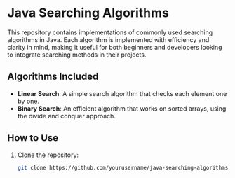 # Java Searching Algorithms

This repository contains implementations of commonly used searching algorithms in Java. Each algorithm is implemented with efficiency and clarity in mind, making it useful for both beginners and developers looking to integrate searching methods in their projects.

## Algorithms Included

- **Linear Search**: A simple search algorithm that checks each element one by one.
- **Binary Search**: An efficient algorithm that works on sorted arrays, using the divide and conquer approach.

## How to Use

1. Clone the repository:
   ```bash
   git clone https://github.com/yourusername/java-searching-algorithms.git
